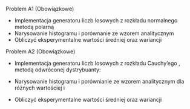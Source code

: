 Problem A1 (Obowiązkowe)
* Implementacja generatoru liczb losowych z rozkładu normalnego  metodą polarną
* Narysowanie histogramu i porównanie ze wzorem analitycznym
* Obliczyć eksperymentalne wartości średniej oraz wariancji

Problem A2 (Obowiązkowe)
* Implementacja generatoru liczb losowych z rozkładu Cauchy’ego , metodą odwróconej dystrybuanty:

* Narysowanie histogramu i porównianie ze wzorem analitycznym dla różnych wartościej  i 
* Obliczyć eksperymentalne wartości średniej oraz wariancji

